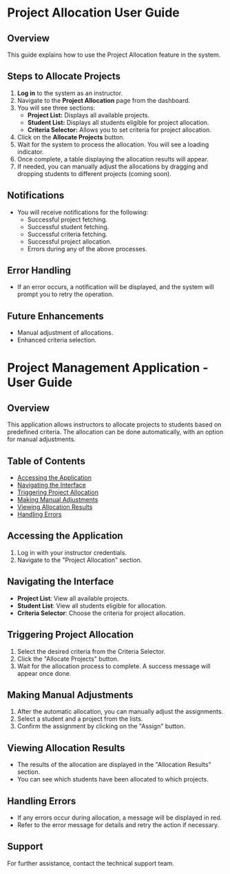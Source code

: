 # Project Allocation User Guide

## Overview
This guide explains how to use the Project Allocation feature in the system.

## Steps to Allocate Projects
1. **Log in** to the system as an instructor.
2. Navigate to the **Project Allocation** page from the dashboard.
3. You will see three sections:
   - **Project List:** Displays all available projects.
   - **Student List:** Displays all students eligible for project allocation.
   - **Criteria Selector:** Allows you to set criteria for project allocation.
4. Click on the **Allocate Projects** button.
5. Wait for the system to process the allocation. You will see a loading indicator.
6. Once complete, a table displaying the allocation results will appear.
7. If needed, you can manually adjust the allocations by dragging and dropping students to different projects (coming soon).

## Notifications
- You will receive notifications for the following:
  - Successful project fetching.
  - Successful student fetching.
  - Successful criteria fetching.
  - Successful project allocation.
  - Errors during any of the above processes.

## Error Handling
- If an error occurs, a notification will be displayed, and the system will prompt you to retry the operation.

## Future Enhancements
- Manual adjustment of allocations.
- Enhanced criteria selection.


# Project Management Application - User Guide

## Overview
This application allows instructors to allocate projects to students based on predefined criteria. The allocation can be done automatically, with an option for manual adjustments.

## Table of Contents
- [Accessing the Application](#accessing-the-application)
- [Navigating the Interface](#navigating-the-interface)
- [Triggering Project Allocation](#triggering-project-allocation)
- [Making Manual Adjustments](#making-manual-adjustments)
- [Viewing Allocation Results](#viewing-allocation-results)
- [Handling Errors](#handling-errors)

## Accessing the Application
1. Log in with your instructor credentials.
2. Navigate to the "Project Allocation" section.

## Navigating the Interface
- **Project List**: View all available projects.
- **Student List**: View all students eligible for allocation.
- **Criteria Selector**: Choose the criteria for project allocation.

## Triggering Project Allocation
1. Select the desired criteria from the Criteria Selector.
2. Click the "Allocate Projects" button.
3. Wait for the allocation process to complete. A success message will appear once done.

## Making Manual Adjustments
1. After the automatic allocation, you can manually adjust the assignments.
2. Select a student and a project from the lists.
3. Confirm the assignment by clicking on the "Assign" button.

## Viewing Allocation Results
- The results of the allocation are displayed in the "Allocation Results" section.
- You can see which students have been allocated to which projects.

## Handling Errors
- If any errors occur during allocation, a message will be displayed in red.
- Refer to the error message for details and retry the action if necessary.

## Support
For further assistance, contact the technical support team.

